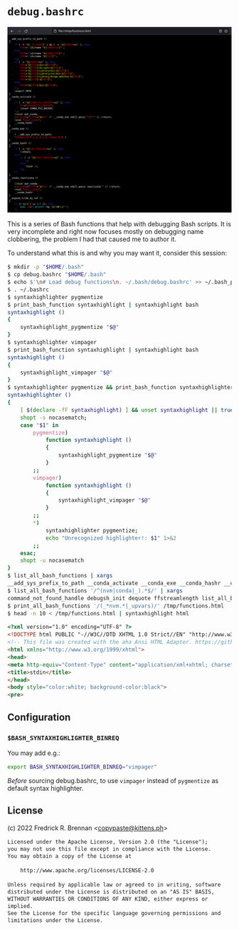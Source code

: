 # `debug.bashrc`

![](doc/screenshot.png)

This is a series of Bash functions that help with debugging Bash scripts. It is
very incomplete and right now focuses mostly on debugging name clobbering, the
problem I had that caused me to author it.

To understand what this is and why you may want it, consider this session:

```bash
$ mkdir -p "$HOME/.bash"
$ cp debug.bashrc "$HOME/.bash"
$ echo $'\n# Load debug functions\n. ~/.bash/debug.bashrc' >> ~/.bash_profile
$ . ~/.bashrc
$ syntaxhighlighter pygmentize
$ print_bash_function syntaxhighlight | syntaxhighlight bash
syntaxhighlight () 
{ 
    syntaxhighlight_pygmentize "$@"
}
$ syntaxhighlighter vimpager
$ print_bash_function syntaxhighlight | syntaxhighlight bash
syntaxhighlight () 
{ 
    syntaxhighlight_vimpager "$@"
}
$ syntaxhighlighter pygmentize && print_bash_function syntaxhighlighter | syntaxhighlight bash
syntaxhighlighter () 
{ 
    [ $(declare -fF syntaxhighlight) ] && unset syntaxhighlight || true;
    shopt -s nocasematch;
    case "$1" in 
        pygmentize)
            function syntaxhighlight () 
            { 
                syntaxhighlight_pygmentize "$@"
            }
        ;;
        vimpager)
            function syntaxhighlight () 
            { 
                syntaxhighlight_vimpager "$@"
            }
        ;;
        *)
            syntaxhighlighter pygmentize;
            echo "Unrecognized highlighter!: $1" 1>&2
        ;;
    esac;
    shopt -u nocasematch
}
$ list_all_bash_functions | xargs
__add_sys_prefix_to_path __conda_activate __conda_exe __conda_hashr __conda_reactivate __expand_tilde_by_ref __get_cword_at_cursor_by_ref __git_eread __git_ps1 __git_ps1_colorize_gitstring __git_ps1_show_upstream __git_sequencer_status __load_completion __ltrim_colon_completions __nvm __nvm_alias __nvm_aliases __nvm_commands __nvm_generate_completion __nvm_installed_nodes __nvm_options __parse_options __reassemble_comp_words_by_ref _allowed_groups _allowed_users _apport-bug _apport-cli _apport-collect _apport-unpack _apport_parameterless _apport_symptoms _available_interfaces _bashcomp_try_faketty _bq_completer _cd _cd_devices _command _command_offset _complete_as_root _completer _completion_loader _configured_interfaces _count_args _dvd_devices _expand _filedir _filedir_xspec _fstypes _get_comp_words_by_ref _get_cword _get_first_arg _get_pword _gids _have _included_ssh_config_files _init_completion _installed_modules _ip_addresses _kernel_versions _known_hosts _known_hosts_real _longopt _mac_addresses _minimal _modules _ncpus _parse_help _parse_usage _pci_ids _pgids _pids _pnames _python_argcomplete _quote_readline_by_ref _rbenv _realcommand _rl_enabled _root_command _service _services _shells _signals _split_longopt _sysvdirs _terms _tilde _uids _upvar _upvars _usb_ids _user_at_host _usergroup _userland _variable_assignments _variables _xfunc _xinetd_services command_not_found_handle conda debugsh_init dequote ffstreamlength list_all_bash_functions nvm nvm_add_iojs_prefix nvm_alias nvm_alias_path nvm_auto nvm_binary_available nvm_cache_dir nvm_cd nvm_change_path nvm_check_file_permissions nvm_clang_version nvm_command_info nvm_compare_checksum nvm_compute_checksum nvm_curl_libz_support nvm_curl_use_compression nvm_curl_version nvm_die_on_prefix nvm_download nvm_download_artifact nvm_echo nvm_echo_with_colors nvm_ensure_default_set nvm_ensure_version_installed nvm_ensure_version_prefix nvm_err nvm_err_with_colors nvm_find_nvmrc nvm_find_project_dir nvm_find_up nvm_format_version nvm_get_arch nvm_get_artifact_compression nvm_get_checksum nvm_get_checksum_alg nvm_get_checksum_binary nvm_get_colors nvm_get_default_packages nvm_get_download_slug nvm_get_latest nvm_get_make_jobs nvm_get_minor_version nvm_get_mirror nvm_get_os nvm_grep nvm_has nvm_has_colors nvm_has_non_aliased nvm_has_solaris_binary nvm_has_system_iojs nvm_has_system_node nvm_install_binary nvm_install_binary_extract nvm_install_default_packages nvm_install_latest_npm nvm_install_npm_if_needed nvm_install_source nvm_iojs_prefix nvm_iojs_version_has_solaris_binary nvm_is_alias nvm_is_iojs_version nvm_is_merged_node_version nvm_is_natural_num nvm_is_valid_version nvm_is_version_installed nvm_is_zsh nvm_list_aliases nvm_ls nvm_ls_current nvm_ls_remote nvm_ls_remote_index_tab nvm_ls_remote_iojs nvm_make_alias nvm_match_version nvm_node_prefix nvm_node_version_has_solaris_binary nvm_normalize_lts nvm_normalize_version nvm_npm_global_modules nvm_npmrc_bad_news_bears nvm_num_version_groups nvm_print_alias_path nvm_print_color_code nvm_print_default_alias nvm_print_formatted_alias nvm_print_implicit_alias nvm_print_npm_version nvm_print_versions nvm_process_parameters nvm_rc_version nvm_remote_version nvm_remote_versions nvm_resolve_alias nvm_resolve_local_alias nvm_sanitize_path nvm_set_colors nvm_stdout_is_terminal nvm_strip_iojs_prefix nvm_strip_path nvm_supports_xz nvm_tree_contains_path nvm_use_if_needed nvm_validate_implicit_alias nvm_version nvm_version_dir nvm_version_greater nvm_version_greater_than_or_equal_to nvm_version_path prime-run print_all_bash_functions print_bash_function quote quote_readline rbenv syntaxhighlight syntaxhighlight_pygmentize syntaxhighlight_vimpager syntaxhighlighter
$ list_all_bash_functions '/^(nvm|conda|_).*$/' | xargs
command_not_found_handle debugsh_init dequote ffstreamlength list_all_bash_functions prime-run print_all_bash_functions print_bash_function quote quote_readline rbenv syntaxhighlight syntaxhighlight_pygmentize syntaxhighlight_vimpager syntaxhighlighter
$ print_all_bash_functions '/(_*nvm.*|_upvars)/' /tmp/functions.html
$ head -n 10 < /tmp/functions.html | syntaxhighlight html
```
```html
<?xml version="1.0" encoding="UTF-8" ?>
<!DOCTYPE html PUBLIC "-//W3C//DTD XHTML 1.0 Strict//EN" "http://www.w3.org/TR/xhtml1/DTD/xhtml1-strict.dtd">
<!-- This file was created with the aha Ansi HTML Adapter. https://github.com/theZiz/aha -->
<html xmlns="http://www.w3.org/1999/xhtml">
<head>
<meta http-equiv="Content-Type" content="application/xml+xhtml; charset=UTF-8"/>
<title>stdin</title>
</head>
<body style="color:white; background-color:black">
<pre>
```
## Configuration

### `$BASH_SYNTAXHIGHLIGHTER_BINREQ`

You may add e.g.:

```bash
export BASH_SYNTAXHIGHLIGHTER_BINREQ="vimpager"
```

*Before* sourcing debug.bashrc, to use `vimpager` instead of `pygmentize` as default syntax highlighter.

## License

(c) 2022 Fredrick R. Brennan &lt;copypaste@kittens.ph&gt;

    Licensed under the Apache License, Version 2.0 (the "License");
    you may not use this file except in compliance with the License.
    You may obtain a copy of the License at

        http://www.apache.org/licenses/LICENSE-2.0

    Unless required by applicable law or agreed to in writing, software
    distributed under the License is distributed on an "AS IS" BASIS,
    WITHOUT WARRANTIES OR CONDITIONS OF ANY KIND, either express or implied.
    See the License for the specific language governing permissions and
    limitations under the License.
